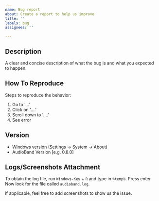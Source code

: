 ```yaml
---
name: Bug report
about: Create a report to help us improve
title: ''
labels: bug
assignees: ''

---
```


## Description
A clear and concise description of what the bug is and what you expected to happen.

## How To Reproduce
Steps to reproduce the behavior:
1. Go to '...'
2. Click on '....'
3. Scroll down to '....'
4. See error

## Version
 - Windows version (Settings -> System -> About)
 - AudioBand Version [e.g. 0.8.0]

## Logs/Screenshots Attachment
To obtain the log file, run `Windows-Key` + `R` and type in `%temp%`. Press enter.
Now look for the file called `audioband.log`.  

If applicable, feel free to add screenshots to show us the issue.
